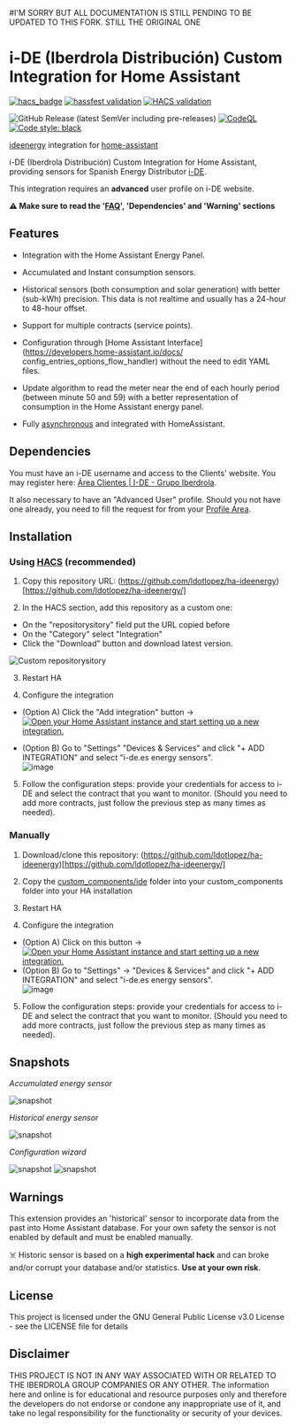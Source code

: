 #I'M SORRY BUT ALL DOCUMENTATION IS STILL PENDING TO BE UPDATED TO THIS FORK. STILL THE ORIGINAL ONE


# i-DE (Iberdrola Distribución) Custom Integration for Home Assistant

<!-- HomeAssistant badges -->
[![hacs_badge](https://img.shields.io/badge/HACS-Custom-orange.svg)](https://github.com/custom-components/hacs)
[![hassfest validation](https://github.com/ldotlopez/ha-ideenergy/workflows/Validate%20with%20hassfest/badge.svg)](https://github.com/ldotlopez/ha-ideenergy/actions/workflows/hassfest.yml)
[![HACS validation](https://github.com/ldotlopez/ha-ideenergy/workflows/Validate%20with%20HACS/badge.svg)](https://github.com/ldotlopez/ha-ideenergy/actions/workflows/hacs.yml)

<!-- Code and releases -->
![GitHub Release (latest SemVer including pre-releases)](https://img.shields.io/github/v/release/ldotlopez/ha-ideenergy?include_prereleases)
[![CodeQL](https://github.com/ldotlopez/ha-ideenergy/actions/workflows/codeql-analysis.yml/badge.svg)](https://github.com/ldotlopez/ha-ideenergy/actions/workflows/codeql-analysis.yml)
[![Code style: black](https://img.shields.io/badge/code%20style-black-000000.svg)](https://github.com/ambv/black)

[ideenergy](https://github.com/ldotlopez/ideenergy) integration for [home-assistant](https://home-assistant.io/)

i-DE (Iberdrola Distribución) Custom Integration for Home Assistant, providing sensors for Spanish Energy Distributor [i-DE](https://i-de.es).

This integration requires an **advanced** user profile on i-DE website.

**⚠️ Make sure to read the '[FAQ](https://github.com/ldotlopez/ha-ideenergy/blob/main/FAQ.md)', 'Dependencies' and 'Warning' sections**


## Features

* Integration with the Home Assistant Energy Panel.

* Accumulated and Instant consumption sensors.

* Historical sensors (both consumption and solar generation) with better (sub-kWh) precision. This data is not realtime and usually has a 24-hour to 48-hour offset.

* Support for multiple contracts (service points).

* Configuration through [Home Assistant Interface](https://developers.home-assistant.io/docs/
config_entries_options_flow_handler) without the need to edit YAML files.

* Update algorithm to read the meter near the end of each hourly period (between minute 50 and 59)
with a better representation of consumption in the Home Assistant energy panel.

* Fully [asynchronous](https://developers.home-assistant.io/docs/asyncio_index) and integrated with HomeAssistant.


## Dependencies

You must have an i-DE username and access to the Clients' website. You may register here: [Área Clientes | I-DE - Grupo Iberdrola](https://www.i-de.es/consumidores/web/guest/login).

It also necessary to have an "Advanced User" profile. Should you not have one already, you need to fill the request for from your [Profile Area](https://www.i-de.es/consumidores/web/home/personal-area/userData).


## Installation

### Using [HACS](https://hacs.xyz/) (recommended)

1. Copy this repository URL: (https://github.com/ldotlopez/ha-ideenergy)[https://github.com/ldotlopez/ha-ideenergy/]

2. In the HACS section, add this repository as a custom one:


  - On the "repositorysitory" field put the URL copied before
  - On the "Category" select "Integration"
  - Click the "Download" button and download latest version.

  ![Custom repositorysitory](https://user-images.githubusercontent.com/59612788/171965822-4a89c14e-9eb2-4134-8de2-1d3f380663e4.png)

3. Restart HA

4. Configure the integration

  - (Option A) Click the "Add integration" button → [![Open your Home Assistant instance and start setting up a new integration.](https://my.home-assistant.io/badges/config_flow_start.svg)](https://my.home-assistant.io/redirect/config_flow_start/?domain=ideenergy)

  - (Option B) Go to "Settings"  "Devices & Services" and click "+ ADD INTEGRATION" and select "i-de.es energy sensors".  
    ![image](https://user-images.githubusercontent.com/59612788/171966005-e58f6b88-a952-4033-82c6-b1d4ea665873.png)

5. Follow the configuration steps: provide your credentials for access to i-DE and select the contract that you want to monitor. (Should you need to add more contracts, just follow the previous step as many times as needed).


### Manually

1. Download/clone this repository: (https://github.com/ldotlopez/ha-ideenergy)[https://github.com/ldotlopez/ha-ideenergy/]

2. Copy the [custom_components/ide](custom_components/ideenergy) folder into your custom_components folder into your HA installation

3. Restart HA

4. Configure the integration

  - (Option A) Click on this button → [![Open your Home Assistant instance and start setting up a new integration.](https://my.home-assistant.io/badges/config_flow_start.svg)](https://my.home-assistant.io/redirect/config_flow_start/?domain=ideenergy)
  - (Option B) Go to "Settings" → "Devices & Services" and click "+ ADD INTEGRATION" and select "i-de.es energy sensors".  
    ![image](https://user-images.githubusercontent.com/59612788/171966005-e58f6b88-a952-4033-82c6-b1d4ea665873.png)

5. Follow the configuration steps: provide your credentials for access to i-DE and select the contract that you want to monitor. (Should you need to add more contracts, just follow the previous step as many times as needed).

## Snapshots

*Accumulated energy sensor*

![snapshot](screenshots/accumulated.png)

*Historical energy sensor*

![snapshot](screenshots/historical.png)

*Configuration wizard*

![snapshot](screenshots/configuration-1.png)
![snapshot](screenshots/configuration-2.png)

## Warnings
This extension provides an 'historical' sensor to incorporate data from the past into Home Assistant database. For your own safety the sensor is not enabled by default and must be enabled manually.

☠️ Historic sensor is based on a **high experimental hack** and can broke and/or corrupt your database and/or statistics. **Use at your own risk**.

## License

This project is licensed under the GNU General Public License v3.0 License - see the LICENSE file for details


## Disclaimer

THIS PROJECT IS NOT IN ANY WAY ASSOCIATED WITH OR RELATED TO THE IBERDROLA GROUP COMPANIES OR ANY OTHER. The information here and online is for educational and resource purposes only and therefore the developers do not endorse or condone any inappropriate use of it, and take no legal responsibility for the functionality or security of your devices.
